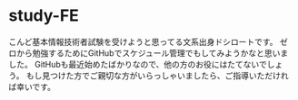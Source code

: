 # study-FE
こんど基本情報技術者試験を受けようと思ってる文系出身ドシロートです。
ゼロから勉強するためにGitHubでスケジュール管理でもしてみようかなと思いました。
GitHubも最近始めたばかりなので、他の方のお役にはたてないでしょう。
もし見つけた方でご親切な方がいらっしゃいましたら、ご指導いただければ幸いです。
